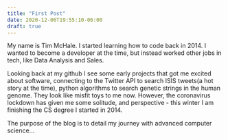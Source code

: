 ```yaml
---
title: "First Post"
date: 2020-12-06T19:55:10-06:00
draft: true
---
```


My name is Tim McHale. I started learning how to code back in 2014. I wanted to become a developer at the time, but instead worked other jobs in tech, like Data Analysis and Sales. 

Looking back at my github I see some early projects that got me excited about software, connecting to the Twitter API to search ISIS tweets(a hot story at the time), python algorithms to search genetic strings in the human genome. They look like misfit toys to me now. However, the coronavirus lockdown has given me some solitude, and perspective - this winter I am finishing the CS degree I started in 2014.

The purpose of the blog is to detail my journey with advanced computer science...


